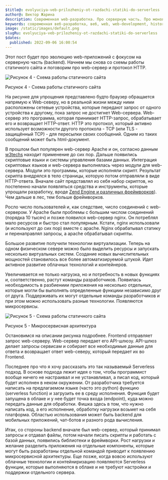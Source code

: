 ```yaml
---
$title@: evolyuciya-veb-prilozheniy-ot-razdachi-statiki-do-serverless
author@: Виктор Жарина
description: Cовременная web-разработка. Про серверную часть. Про монолит, микросервисы и Serverless
keywords: современная веб-разработка, веб, web, web-development, history, приложение, эволюция приложений, monolith, microservices, serverless, apache, nginx, cloud, облачные технологии, микросервисы, монолит
image: /static/images/default.png
slugRu: evolyuciya-veb-prilozheniy-ot-razdachi-statiki-do-serverless
$dates:
  published: 2022-09-06 16:00:54
---
```



Этот пост будет про эволюцию web-приложений с фокусом на серверную часть (backend). Начнем мы снова со схемы работы статичного сайта и поговорим про web-сервер и протокол HTTP.

<p class="fig">
	<img alt="Рисунок 4 - Схема работы статичного сайта" src="/static/images/mwd/pic1.png" />
	<p class="figsign">Рисунок 4 - Схема работы статичного сайта</p>
</p>

На рисунке для упрощения представлено будто браузер обращается напрямую к Web-северу, но в реальной жизни между ними расположены сетевые устройства, которые передают запрос от одного устройства к другому, пока запрос не достигнет Web-сервера. Web-сервер это программа, которая принимает HTTP-запрос, обрабатывает его и возвращает HTTP-ответ. HTTP это протокол, который активно использует возможности другого протокола - TCP (или TLS - защищённый TCP) - для пересылки своих сообщений. Одним из таких сообщений может быть html-документ.

В прошлом был популярен web-сервер Apache и он, согласно данным [w3techs](https://w3techs.com/technologies/overview/web_server) находит применение до сих пор. Дальше появились скриптовые языки и системы управления базами данных. Интеграция скриптовых языков и web-сервера выполнялась через модули для web-сервера. Модули это программы, которые исполняли скрипт. Результат скрипта внедрялся в тело страницы, которую потом отправляли в виде HTTP-ответа. Вначале сайт представлял из себя набор скриптов, но постепенно начали появляться средства и инструменты, которые упрощали разработку, вроде [Zend Engine и различных фреймворков](https://github.com/pmjones/php-history#a-history-of-php-frameworkslibrary-collections)). Чем дальше в лес, тем больше фреймворков.

Росло число пользователей и, как следствие, число соединений с web-сервером. У Apache были проблемы с большим числом соединений (порядка 10 тысяч) и позже появился web-сервер nginx. Он потреблял мало ресурсов и быстро стал популярным. Кстати, nginx использовали (и используют до сих пор) вместе с apache. Nginx обрабатывал статику и перенаправлял запросы, а apache обрабатывал скрипты.

Большое развитие получили технологии виртуализации. Теперь на одном физическом севере можно было выделить ресурсы и запускать несколько виртуальных систем. Создание новых вычислительных мощностей становилось все более автоматизируемой штукой. Идет активное развитие облачных технологий и контейнеров.

Увеличивается не только нагрузка, но и потребность в новых функциях и, соответственно, растут команды разработчиков. Появилась необходимость в разбиениии приложения на несколько отдельных, которые могли бы выполнять определенные функциии независимо друг от друга. Поддерживать их могут отдельные команды разработчиков и при этом можно использовать разные технологии. Появляются микросервисы.

<p class="fig">
	<img alt="Рисунок 5 - Схема работы статичного сайта" src="/static/images/mwd/pic5.png" />
	<p class="figsign">Рисунок 5 - Микросервисная архитектура</p>
</p>

Остановимся на описании рисунка подробнее. Frontend отправляет запрос web-серверу. Web-сервер передает его API-шлюзу. API-шлюз делает запросы сервисам и собирает все необходимые данные для ответа и возвращает ответ web-северу, который передает их во Frontend.

Последнее про что я хочу рассказать это так называемый Serverless подход. В основе подхода лежит идея о том, чтобы программист вообще ничего не настраивал и не устанавливал, а писал код, который будет исполнен в неком окружении. От разработчика требуется написать на предлагаемом языке (часто это python) функцию (serverless function) и загрузить ее в среду исполнения. Функция будет запущена в облаке и у нее будет точка входа (endpoint), куда можно передать данные для обработки. Фишка здесь в том, что нужно написать код, а его исполнение, обработку нагрузки возьмет на себя платформа. Областью использования может быть backend для мобильных приложений, чат-ботов и разного рода вычисления.

Итак, со стороны backend вначале был web-сервер, который принимал запросы и отдавал файлы, потом начали писать скрипты и работать с базой данных, появились библиотеки и фреймворки. Рост нагрузки и желание разделить приложения на отдельные компоненты, которые могут быть разработаны отдельной командой приводит к появлению микросервисной архитектуры. Еще позже, когда вовсю используют облачные технологии и контейниризацию появляются Serverless функции, которые выполняются в облаке и не требуют настройки и поддержки отдельного сервера.
